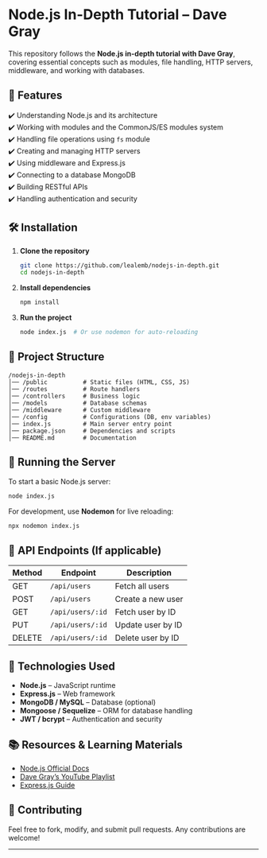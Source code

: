# **Node.js In-Depth Tutorial – Dave Gray**

This repository follows the **Node.js in-depth tutorial with Dave Gray**, covering essential concepts 
such as modules, file handling, HTTP servers, middleware, and working with databases.

## **📌 Features**
✔️ Understanding Node.js and its architecture  
✔️ Working with modules and the CommonJS/ES modules system  
✔️ Handling file operations using `fs` module  
✔️ Creating and managing HTTP servers  
✔️ Using middleware and Express.js  
✔️ Connecting to a database  MongoDB  
✔️ Building RESTful APIs  
✔️ Handling authentication and security  

## **🛠 Installation**
1. **Clone the repository**  
   ```sh
   git clone https://github.com/lealemb/nodejs-in-depth.git
   cd nodejs-in-depth
   ```  
2. **Install dependencies**  
   ```sh
   npm install
   ```  
3. **Run the project**  
   ```sh
   node index.js  # Or use nodemon for auto-reloading
   ```  

## **📁 Project Structure**
```
/nodejs-in-depth
│── /public          # Static files (HTML, CSS, JS)
│── /routes          # Route handlers
│── /controllers     # Business logic
│── /models          # Database schemas
│── /middleware      # Custom middleware
│── /config          # Configurations (DB, env variables)
│── index.js         # Main server entry point
│── package.json     # Dependencies and scripts
│── README.md        # Documentation
```

## **🚀 Running the Server**
To start a basic Node.js server:  
```sh
node index.js
```
For development, use **Nodemon** for live reloading:  
```sh
npx nodemon index.js
```

## **🔗 API Endpoints (If applicable)**
| Method | Endpoint        | Description              |
|--------|----------------|--------------------------|
| GET    | `/api/users`   | Fetch all users         |
| POST   | `/api/users`   | Create a new user       |
| GET    | `/api/users/:id` | Fetch user by ID     |
| PUT    | `/api/users/:id` | Update user by ID    |
| DELETE | `/api/users/:id` | Delete user by ID    |

## **🔧 Technologies Used**
- **Node.js** – JavaScript runtime  
- **Express.js** – Web framework  
- **MongoDB / MySQL** – Database (optional)  
- **Mongoose / Sequelize** – ORM for database handling  
- **JWT / bcrypt** – Authentication and security  

## **📚 Resources & Learning Materials**
- [Node.js Official Docs](https://nodejs.org/en/docs/)  
- [Dave Gray’s YouTube Playlist](https://www.youtube.com/@DaveGray)  
- [Express.js Guide](https://expressjs.com/en/starter/hello-world.html)  

## **📝 Contributing**
Feel free to fork, modify, and submit pull requests. Any contributions are welcome!  

---
